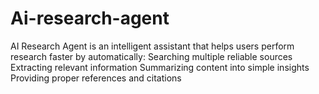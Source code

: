 # Ai-research-agent
AI Research Agent is an intelligent assistant that helps users perform research faster by automatically:  Searching multiple reliable sources  Extracting relevant information  Summarizing content into simple insights  Providing proper references and citations
